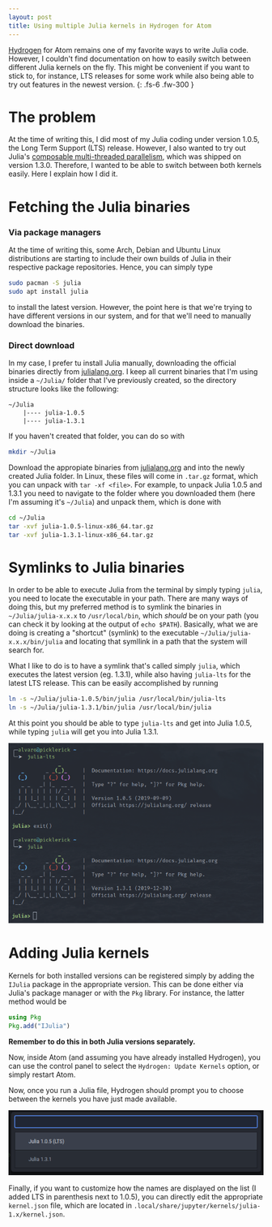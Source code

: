 ```yaml
---
layout: post
title: Using multiple Julia kernels in Hydrogen for Atom
---
```


[Hydrogen](https://github.com/nteract/hydrogen) for Atom remains one of my favorite ways to write Julia code.
However, I couldn't find documentation on how to easily switch between different Julia kernels on the fly.
This might be convenient if you want to stick to, for instance, LTS releases for some work while also being able to try out features in the newest version.
{: .fs-6 .fw-300 }

# The problem

At the time of writing this, I did most of my Julia coding under version 1.0.5, the Long Term Support (LTS) release.
However, I also wanted to try out Julia's [composable multi-threaded parallelism](https://julialang.org/blog/2019/07/multithreading/), which was shipped on version 1.3.0.
Therefore, I wanted to be able to switch between both kernels easily.
Here I explain how I did it.

# Fetching the Julia binaries


### Via package managers

At the time of writing this, some Arch, Debian and Ubuntu Linux distributions are starting to include their own builds of Julia in their respective package repositories.
Hence, you can simply type
```bash
sudo pacman -S julia
sudo apt install julia
```
to install the latest version.
However, the point here is that we're trying to have different versions in our system, and for that we'll need to manually download the binaries.


### Direct download

In my case, I prefer tu install Julia manually, downloading the official binaries directly from [julialang.org](https://julialang.org/downloads/).
I keep all current binaries that I'm using inside a `~/Julia/` folder that I've previously created, so the directory structure looks like the following:

```
~/Julia
    |---- julia-1.0.5
    |---- julia-1.3.1
```

If you haven't created that folder, you can do so with
```bash
mkdir ~/Julia
```
Download the appropiate binaries from [julialang.org](https://julialang.org/downloads/) and into the newly created Julia folder.
In Linux, these files will come in `.tar.gz` format, which you can unpack with `tar -xf <file>`.
For example, to unpack Julia 1.0.5 and 1.3.1 you need to navigate to the folder where you downloaded them (here I'm assuming it's `~/Julia`) and unpack them, which is done with
```bash
cd ~/Julia
tar -xvf julia-1.0.5-linux-x86_64.tar.gz
tar -xvf julia-1.3.1-linux-x86_64.tar.gz
```

# Symlinks to Julia binaries

In order to be able to execute Julia from the terminal by simply typing `julia`, you need to locate the executable in your path.
There are many ways of doing this, but my preferred method is to symlink the binaries in `~/Julia/julia-x.x.x` to `/usr/local/bin`, which *should* be on your path (you can check it by looking at the output of `echo $PATH`).
Basically, what we are doing is creating a "shortcut" (symlink) to the executable `~/Julia/julia-x.x.x/bin/julia` and locating that symlIink in a path that the system will search for.

What I like to do is to have a symlink that's called simply `julia`, which executes the latest version (eg. 1.3.1), while also having `julia-lts` for the latest LTS release.
This can be easily accomplished by running
```bash
ln -s ~/Julia/julia-1.0.5/bin/julia /usr/local/bin/julia-lts
ln -s ~/Julia/julia-1.3.1/bin/julia /usr/local/bin/julia
```
At this point you should be able to type `julia-lts` and get into Julia 1.0.5, while typing `julia` will get you into Julia 1.3.1.

![](/assets/screenshots/julia_julia-lts_symlinks.png)


# Adding Julia kernels

Kernels for both installed versions can be registered simply by adding the `IJulia` package in the appropriate version.
This can be done either via Julia's package manager or with the `Pkg` library.
For instance, the latter method would be
```julia
using Pkg
Pkg.add("IJulia")
```
**Remember to do this in both Julia versions separately.**

Now, inside Atom (and assuming you have already installed Hydrogen), you can use the control panel to select the `Hydrogen: Update Kernels` option, or simply restart Atom.

Now, once you run a Julia file, Hydrogen should prompt you to choose between the kernels you have just made available.

![](/assets/screenshots/atom-hydrogen-select-kernel.png)

Finally, if you want to customize how the names are displayed on the list (I added LTS in parenthesis next to 1.0.5), you can directly edit the appropriate `kernel.json` file, which are located in `.local/share/jupyter/kernels/julia-1.x/kernel.json`.